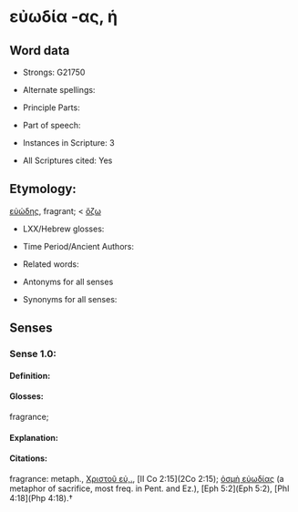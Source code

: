# εὐωδία -ας, ἡ

<!-- Status: S2=NeedsEdits -->
<!-- Lexica used for edits:   -->

## Word data

* Strongs: G21750

* Alternate spellings:



* Principle Parts: 


* Part of speech: 


* Instances in Scripture: 3

* All Scriptures cited: Yes

## Etymology: 

[εὐώδης](), fragrant; < [ὄζω]()

* LXX/Hebrew glosses: 


* Time Period/Ancient Authors: 


* Related words: 

* Antonyms for all senses

* Synonyms for all senses: 


## Senses 


### Sense  1.0: 

#### Definition: 

#### Glosses: 

fragrance; 

#### Explanation: 


#### Citations: 

fragrance: metaph., [Χριστοῦ εὐ,.](), [II Co 2:15](2Co 2:15); [ὀσμὴ εὐωδίας]() (a metaphor of sacrifice, most freq. in Pent. and Ez.), [Eph 5:2](Eph 5:2), [Phl 4:18](Php 4:18).†
